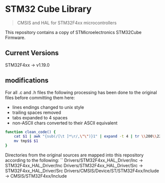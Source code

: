 # STM32 Cube Library

> CMSIS and HAL for STM32F4xx microcontrollers

This repository contains a copy of STMicroelectronics STM32Cube Firmware.

## Current Versions
STM32F4xx -> v1.19.0

## modifications

For all .c and .h files the following processing has been done to the original
files before committing them here:
- lines endings changed to unix style
- trailing spaces removed
- tabs expanded to 4 spaces
- non-ASCII chars converted to their ASCII equivalent

```sh
function clean_code() {
    cat $1 | awk "{sub(/[\t ]*\r/,\"\")}1" | expand -t 4 | tr \\200\\221\\222\\223\\224\\226\\231\\265\\327\\342 \'\'\'\"\"-\'ux\' > tmp$$
    mv tmp$$ $1
}

```
Directories from the original sources are mapped into this repository according
to the following:
``
Drivers/STM32F4xx_HAL_Driver/Inc ->          STM32F4xx_HAL_Driver/Inc
Drivers/STM32F4xx_HAL_Driver/Src ->          STM32F4xx_HAL_Driver/Src
Drivers/CMSIS/Device/ST/STM32F4xx/Include -> CMSIS/STM32F4xx/Include
```
